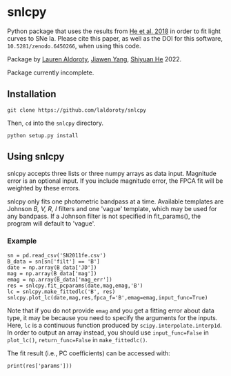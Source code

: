 # snlcpy
Python package that uses the results from [He et al. 2018](https://ui.adsabs.harvard.edu/abs/2018ApJ...857..110H/abstract) in order to fit light curves to SNe Ia. Please cite this paper, as well as the DOI for this software, `10.5281/zenodo.6450266`, when using this code. 

Package by [Lauren Aldoroty](https://laldoroty.github.io), [Jiawen Yang](jiawen.yang096@gmail.com), [Shiyuan He](heshiyuan@ruc.edu.cn) 2022.

Package currently incomplete. 

## Installation

```
git clone https://github.com/laldoroty/snlcpy
```

Then, `cd` into the `snlcpy` directory.

```
python setup.py install
```

## Using snlcpy

snlcpy accepts three lists or three numpy arrays as data input. Magnitude error is an optional input. If you include magnitude error, the FPCA fit will be weighted by these errors. 

snlcpy only fits one photometric bandpass at a time. Available templates are Johnson *B, V, R, I* filters and one 'vague' template, which may be used for any bandpass. If a Johnson filter is not specified in fit_params(), the program will default to 'vague'. 

### Example
```
sn = pd.read_csv('SN2011fe.csv')
B_data = sn[sn['filt'] == 'B']
date = np.array(B_data['JD'])
mag = np.array(B_data['mag'])
emag = np.array(B_data['mag_err'])
res = snlcpy.fit_pcparams(date,mag,emag,'B')
lc = snlcpy.make_fittedlc('B', res)
snlcpy.plot_lc(date,mag,res,fpca_f='B',emag=emag,input_func=True)
```
Note that if you do not provide `emag` and you get a fitting error about data type, it may be because you need to specify the arguments for the inputs. 
Here, `lc` is a continuous function produced by `scipy.interpolate.interp1d`. In order to output an array instead, you should use `input_func=False` in `plot_lc()`, `return_func=False` in `make_fittedlc()`. 

The fit result (i.e., PC coefficients) can be accessed with:

```
print(res['params']))
```
